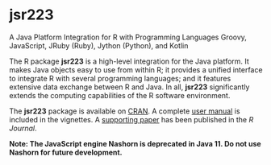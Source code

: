 # jsr223
A Java Platform Integration for R with Programming Languages Groovy, JavaScript, JRuby (Ruby), Jython (Python), and Kotlin

The R package **jsr223** is a high-level integration for the Java platform. It makes Java objects easy to use from within R; it provides a unified interface to integrate R with several programming languages; and it features extensive data exchange between R and Java. In all, **jsr223** significantly extends the computing capabilities of the R software environment.

The **jsr223** package is available on [CRAN](https://cran.r-project.org/package=jsr223). A complete [user manual](https://cran.r-project.org/web/packages/jsr223/vignettes/jsr223.pdf) is included in the vignettes. A [supporting paper](https://journal.r-project.org/archive/2018/RJ-2018-066/index.html) has been published in the *R Journal*.

**Note: The JavaScript engine Nashorn is deprecated in Java 11. Do not use Nashorn for future development.**

